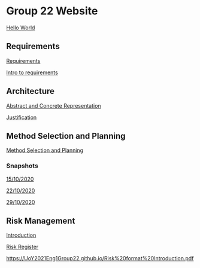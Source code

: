 # Group 22 Website

[Hello World](https://UoY2021Eng1Group22.github.io/main_test.c)

## Requirements
[Requirements](https://UoY2021Eng1Group22.github.io/Requirements.pdf)

[Intro to requirements](https://UoY2021Eng1Group22.github.io/Introduction20%to20%requirements.pdf)

## Architecture
[Abstract and Concrete Representation](https://UoY2021Eng1Group22.github.io/Representation.pdf)

[Justification](https://UoY2021Eng1Group22.github.io/Justification.pdf)

## Method Selection and Planning 
[Method Selection and Planning](https://UoY2021Eng1Group22.github.io/4a_b.pdf)
### Snapshots
[15/10/2020](https://UoY2021Eng1Group22.github.io/15_10_2020%20PROJECT%20SCHEDULE.pdf)

[22/10/2020](https://UoY2021Eng1Group22.github.io/22_10_2020%20PROJECT%20SCHEDULE.pdf)

[29/10/2020](https://UoY2021Eng1Group22.github.io/29_10_2020%20PROJECT%20SCHEDULE.pdf)

## Risk Management 
[Introduction](https://UoY2021Eng1Group22.github.io/Risk%20format%20Introduction.pdf
)

[Risk Register](https://UoY2021Eng1Group22.github.io/Risk%20Register.pdf)

<a href="http://example.com" target="_blank">https://UoY2021Eng1Group22.github.io/Risk%20format%20Introduction.pdf</a>






